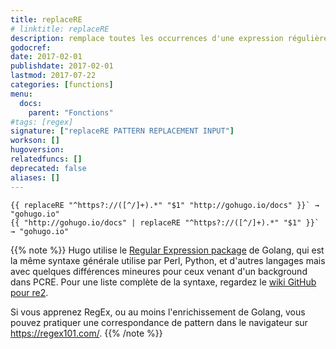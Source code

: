 ```yaml
---
title: replaceRE
# linktitle: replaceRE
description: remplace toutes les occurrences d'une expression régulière avec le modèle de remplacemenet.
godocref:
date: 2017-02-01
publishdate: 2017-02-01
lastmod: 2017-07-22
categories: [functions]
menu:
  docs:
    parent: "Fonctions"
#tags: [regex]
signature: ["replaceRE PATTERN REPLACEMENT INPUT"]
workson: []
hugoversion:
relatedfuncs: []
deprecated: false
aliases: []
---
```


```golang
{{ replaceRE "^https?://([^/]+).*" "$1" "http://gohugo.io/docs" }}` → "gohugo.io"
{{ "http://gohugo.io/docs" | replaceRE "^https?://([^/]+).*" "$1" }}` → "gohugo.io"
```

{{% note %}}
Hugo utilise le [Regular Expression package](https://golang.org/pkg/regexp/) de  Golang, qui est la même syntaxe générale utilise par Perl, Python, et d'autres langages mais avec quelques différences mineures pour ceux venant d'un background dans PCRE. Pour une liste complète de la syntaxe, regardez le  [wiki GitHub pour re2](https://github.com/google/re2/wiki/Syntax).

Si vous apprenez RegEx, ou au moins l'enrichissement de Golang, vous pouvez pratiquer une correspondance de pattern dans le navigateur sur <https://regex101.com/>.
{{% /note %}}

